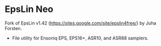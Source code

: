 # EpsLin Neo
Fork of EpsLin v1.42 (https://sites.google.com/site/epslin4free/) by Juha Forsten.

- File utility for Ensoniq EPS, EPS16+, ASR10, and ASR88 samplers.
